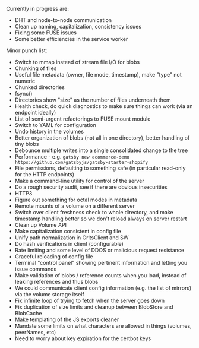 Currently in progress are:

* DHT and node-to-node communication
* Clean up naming, capitalization, consistency issues
* Fixing some FUSE issues
* Some better efficiencies in the service worker

Minor punch list:

* Switch to mmap instead of stream file I/O for blobs
* Chunking of files
* Useful file metadata (owner, file mode, timestamp), make "type" not numeric
* Chunked directories
* fsync()
* Directories show "size" as the number of files underneath them
* Health check, do quick diagnostics to make sure things can work (via an endpoint ideally)
* List of semi-urgent refactorings to FUSE mount module
* Switch to YAML for configuration
* Undo history in the volumes
* Better organization of blobs (not all in one directory), better handling of tiny blobs
* Debounce multiple writes into a single consolidated change to the tree
* Performance - e.g. `gatsby new ecommerce-demo https://github.com/gatsbyjs/gatsby-starter-shopify`
* File permissions, defaulting to something safe (in particular read-only for the HTTP endpoints)
* Make a command-line utility for control of the server
* Do a rough security audit, see if there are obvious insecurities
* HTTP3
* Figure out something for octal modes in metadata
* Remote mounts of a volume on a different server
* Switch over client freshness check to whole directory, and make timestamp handling better so we don't reload always on server restart
* Clean up Volume API
* Make capitalization consistent in config file
* Unify path normalization in GritsClient and SW
* Do hash verifications in client (configurable)
* Rate limiting and some level of DDOS or malicious request resistance
* Graceful reloading of config file
* Terminal "control panel" showing pertinent information and letting you issue commands
* Make validation of blobs / reference counts when you load, instead of leaking references and thus blobs
* We could communicate client config information (e.g. the list of mirrors) via the volume storage itself
* Fix infinite loop of trying to fetch when the server goes down
* Fix duplication of size limits and cleanup between BlobStore and BlobCache
* Make templating of the JS exports cleaner
* Mandate some limits on what characters are allowed in things (volumes, peerNames, etc)
* Need to worry about key expiration for the certbot keys